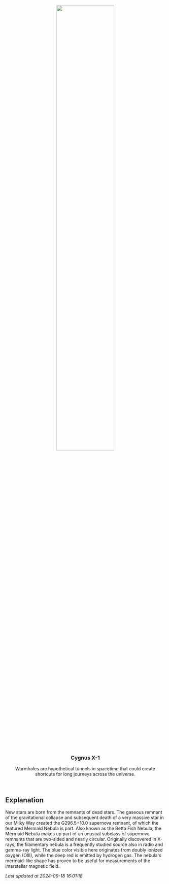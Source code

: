 <p align='center'>
    <img src='https://apod.nasa.gov/apod/image/2409/Mermaid_Corke_1080.jpg' width='60%' />
    <h3 align="center">Cygnus X-1</h3>
    <p align="center">Wormholes are hypothetical tunnels in spacetime that could create shortcuts for long journeys across the universe.</p>
</p>
<br/>

Explanation
--
New stars are born from the remnants of dead stars. The gaseous remnant of the gravitational collapse and subsequent death of a very massive star in our Milky Way created the G296.5+10.0 supernova remnant, of which the featured Mermaid Nebula is part. Also known as the Betta Fish Nebula, the Mermaid Nebula makes up part of an unusual subclass of supernova remnants that are two-sided and nearly circular. Originally discovered in X-rays, the filamentary nebula is a frequently studied source also in radio and gamma-ray light.  The blue color visible here originates from doubly ionized oxygen (OIII), while the deep red is emitted by hydrogen gas. The nebula's mermaid-like shape has proven to be useful for measurements of the interstellar magnetic field.


*Last updated at 2024-09-18 16:01:18*
